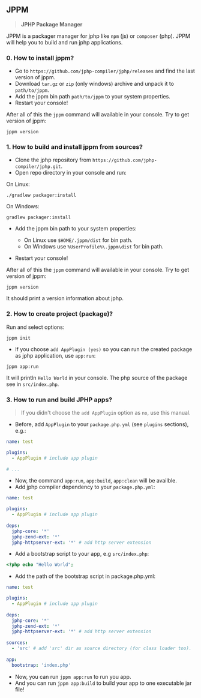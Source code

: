 ## JPPM
> **JPHP Package Manager**

JPPM is a packager manager for jphp like `npm` (js) or `composer` (php). 
JPPM will help you to build and run jphp applications.

### 0. How to install jppm?

- Go to `https://github.com/jphp-compiler/jphp/releases` and find the last version of jppm.
- Download `tar.gz` or `zip` (only windows) archive and unpack it to `path/to/jppm`.
- Add the jppm bin path `path/to/jppm` to your system properties.
- Restart your console!

After all of this the `jppm` command will available in your console. Try to get version of jppm:

```
jppm version
```

### 1. How to build and install jppm from sources?
- Clone the jphp repository from `https://github.com/jphp-compiler/jphp.git`.
- Open repo directory in your console and run:

On Linux:
```
./gradlew packager:install
```

On Windows:
```
gradlew packager:install
```

- Add the jppm bin path to your system properties:
  - On Linux use `$HOME/.jppm/dist` for bin path.
  - On Windows use `%UserProfile%\.jppm\dist` for bin path.

- Restart your console!

After all of this the `jppm` command will available in your console. Try to get version of jppm:

```
jppm version
```

It should print a version information about jphp.

### 2. How to create project (package)?

Run and select options:

```
jppm init
```

- If you choose `add AppPlugin (yes)` so you can run the created package as jphp application, use `app:run`:

```
jppm app:run
```

It will println `Hello World` in your console. The php source of the package see in `src/index.php`.


### 3. How to run and build JPHP apps?

> If you didn't choose the `add AppPlugin` option as `no`, use this manual.

- Before, add `AppPlugin` to your `package.php.yml` (see `plugins` sections), e.g.:

```yaml
name: test

plugins: 
  - AppPlugin # include app plugin
  
# ...  
```

- Now, the command `app:run`, `app:build`, `app:clean` will be availble.
- Add jphp compiler dependency to your `package.php.yml`:

```yaml
name: test

plugins: 
  - AppPlugin # include app plugin
  
deps:
  jphp-core: '*'
  jphp-zend-ext: '*'
  jphp-httpserver-ext: '*' # add http server extension  
```

- Add a bootstrap script to your app, e.g `src/index.php`: 

```php
<?php echo "Hello World";
```

- Add the path of the bootstrap script in package.php.yml:

```yaml
name: test

plugins: 
  - AppPlugin # include app plugin
  
deps:
  jphp-core: '*'
  jphp-zend-ext: '*'
  jphp-httpserver-ext: '*' # add http server extension  
  
sources:
  - 'src' # add 'src' dir as source directory (for class loader too).
  
app:
  bootstrap: 'index.php'
```

- Now, you can run `jppm app:run` to run you app.
- And you can run `jppm app:build` to build your app to one executable jar file!
